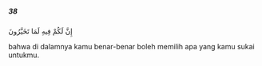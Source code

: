 ##### 38

<span class="ayah">إِنَّ لَكُمْ فِيهِ لَمَا تَخَيَّرُونَ</span>

<span class="ayah_translation">bahwa di dalamnya kamu benar-benar boleh memilih apa yang kamu sukai untukmu.</span>
